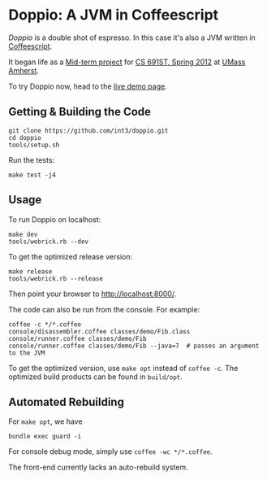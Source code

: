 Doppio: A JVM in Coffeescript
=============================

_Doppio_ is a double shot of espresso.
In this case it's also a JVM written in [Coffeescript](http://coffeescript.org/).

It began life as a [Mid-term project](http://plasma.cs.umass.edu/emery/grad-systems-project-1) 
for [CS 691ST, Spring 2012](http://plasma.cs.umass.edu/emery/grad-systems)
at [UMass Amherst](http://www.cs.umass.edu/).

To try Doppio now, head to the [live demo page](http://int3.github.com/doppio/).


Getting & Building the Code
---------------------------

    git clone https://github.com/int3/doppio.git
    cd doppio
    tools/setup.sh

Run the tests:

    make test -j4

Usage
-----

To run Doppio on localhost:

    make dev
    tools/webrick.rb --dev

To get the optimized release version:

    make release
    tools/webrick.rb --release

Then point your browser to [http://localhost:8000/](http://localhost:8000/).

The code can also be run from the console. For example:

    coffee -c */*.coffee
    console/disassembler.coffee classes/demo/Fib.class
    console/runner.coffee classes/demo/Fib
    console/runner.coffee classes/demo/Fib --java=7  # passes an argument to the JVM
    
To get the optimized version, use `make opt` instead of `coffee -c`. The optimized
build products can be found in `build/opt`.

Automated Rebuilding
--------------------

For `make opt`, we have

    bundle exec guard -i
    
For console debug mode, simply use `coffee -wc */*.coffee`.

The front-end currently lacks an auto-rebuild system.